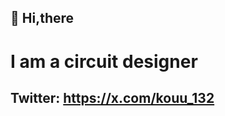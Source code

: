 👋 Hi,there
- 
# I am a circuit designer
## Twitter: https://x.com/kouu_132
<!---
kk-kouki/kk-kouki is a ✨ special ✨ repository because its `README.md` (this file) appears on your GitHub profile.
You can click the Preview link to take a look at your changes.
--->
